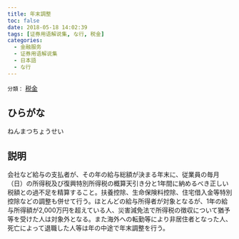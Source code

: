 ```yaml
---
title: 年末調整
toc: false
date: 2018-05-18 14:02:39
tags: [证券用语解说集, な行, 税金]
categories:
  - 金融服务
  - 证券用语解说集
  - 日本語
  - な行
---
```


`分類：` [税金](/tags/税金/)

## ひらがな

ねんまつちょうせい

## 説明

会社など給与の支払者が、その年の給与総額が決まる年末に、従業員の毎月（日）の所得税及び復興特別所得税の概算天引き分と1年間に納めるべき正しい税額との過不足を精算すること。扶養控除、生命保険料控除、住宅借入金等特別控除などの調整も併せて行う。ほとんどの給与所得者が対象となるが、1年の給与所得額が2,000万円を超えている人、災害減免法で所得税の徴収について猶予等を受けた人は対象外となる。また海外への転勤等により非居住者となった人、死亡によって退職した人等は年の中途で年末調整を行う。
